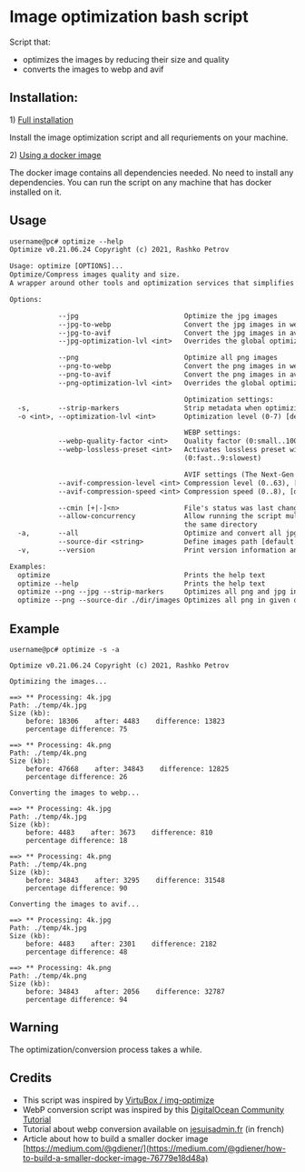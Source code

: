 # Image optimization bash script

Script that:

-   optimizes the images by reducing their size and quality
-   converts the images to webp and avif

## Installation:

1\) [Full installation](https://github.com/rashkopetrov/img-optimize/blob/master/README-INSTALLATION.md)

Install the image optimization script and all requriements on your machine.

2\) [Using a docker image](https://github.com/rashkopetrov/img-optimize/blob/master/README-DOCKER.md)

The docker image contains all dependencies needed. No need to install any dependencies. You can run the script on any machine that has docker installed on it.

## Usage

```txt
username@pc# optimize --help
Optimize v0.21.06.24 Copyright (c) 2021, Rashko Petrov

Usage: optimize [OPTIONS]...
Optimize/Compress images quality and size.
A wrapper around other tools and optimization services that simplifies the process.

Options:

            --jpg                          Optimize the jpg images
            --jpg-to-webp                  Convert the jpg images in webp but keeps the original files
            --jpg-to-avif                  Convert the jpg images in avif but keeps the original files
            --jpg-optimization-lvl <int>   Overrides the global optimization level

            --png                          Optimize all png images
            --png-to-webp                  Convert the png images in webp but keeps the original files
            --png-to-avif                  Convert the png images in avif but keeps the original files
            --png-optimization-lvl <int>   Overrides the global optimization level.

                                           Optimization settings:
  -s,       --strip-markers                Strip metadata when optimizing jpg/png images
  -o <int>, --optimization-lvl <int>       Optimization level (0-7) [default: 2]

                                           WEBP settings:
            --webp-quality-factor <int>    Quality factor (0:small..100:big), [default: 82]
            --webp-lossless-preset <int>   Activates lossless preset with given level in [default: 9]
                                           (0:fast..9:slowest)

                                           AVIF settings (The Next-Gen Compression Codec):
            --avif-compression-level <int> Compression level (0..63), [default: 25]
            --avif-compression-speed <int> Compression speed (0..8), [default: 4]

            --cmin [+|-]<n>                File's status was last changed n minutes ago
            --allow-concurrency            Allow running the script multiple times at the same time for
                                           the same directory
  -a,       --all                          Optimize and convert all jpg/png images to webp/avif
            --source-dir <string>          Define images path [default: current directory]
  -v,       --version                      Print version information and quit

Examples:
  optimize                                 Prints the help text
  optimize --help                          Prints the help text
  optimize --png --jpg --strip-markers     Optimizes all png and jpg in current directory
  optimize --png --source-dir ./dir/images Optimizes all png in given directory
```

## Example

```
username@pc# optimize -s -a

Optimize v0.21.06.24 Copyright (c) 2021, Rashko Petrov

Optimizing the images...

==> ** Processing: 4k.jpg
Path: ./temp/4k.jpg
Size (kb):
    before: 18306    after: 4483    difference: 13823
    percentage difference: 75

==> ** Processing: 4k.png
Path: ./temp/4k.png
Size (kb):
    before: 47668    after: 34843    difference: 12825
    percentage difference: 26

Converting the images to webp...

==> ** Processing: 4k.jpg
Path: ./temp/4k.jpg
Size (kb):
    before: 4483    after: 3673    difference: 810
    percentage difference: 18

==> ** Processing: 4k.png
Path: ./temp/4k.png
Size (kb):
    before: 34843    after: 3295    difference: 31548
    percentage difference: 90

Converting the images to avif...

==> ** Processing: 4k.jpg
Path: ./temp/4k.jpg
Size (kb):
    before: 4483    after: 2301    difference: 2182
    percentage difference: 48

==> ** Processing: 4k.png
Path: ./temp/4k.png
Size (kb):
    before: 34843    after: 2056    difference: 32787
    percentage difference: 94
```

## Warning

The optimization/conversion process takes a while.

## Credits

-   This script was inspired by [VirtuBox / img-optimize](https://github.com/VirtuBox/img-optimize)
-   WebP conversion script was inspired by this [DigitalOcean Community Tutorial](https://www.digitalocean.com/community/tutorials/how-to-create-and-serve-webp-images-to-speed-up-your-website)
-   Tutorial about webp conversion available on [jesuisadmin.fr](https://jesuisadmin.fr/convertir-vos-images-en-webp-nginx/) (in french)
-   Article about how to build a smaller docker image [https://medium.com/@gdiener/](https://medium.com/@gdiener/how-to-build-a-smaller-docker-image-76779e18d48a)
